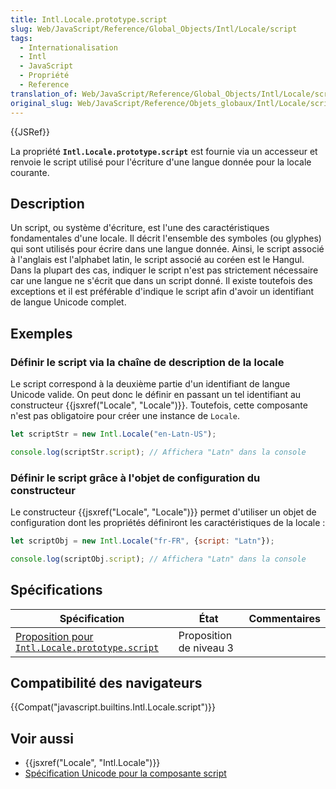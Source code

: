```yaml
---
title: Intl.Locale.prototype.script
slug: Web/JavaScript/Reference/Global_Objects/Intl/Locale/script
tags:
  - Internationalisation
  - Intl
  - JavaScript
  - Propriété
  - Reference
translation_of: Web/JavaScript/Reference/Global_Objects/Intl/Locale/script
original_slug: Web/JavaScript/Reference/Objets_globaux/Intl/Locale/script
---
```

{{JSRef}}

La propriété **`Intl.Locale.prototype.script`** est fournie via un accesseur et renvoie le script utilisé pour l'écriture d'une langue donnée pour la locale courante.

## Description

Un script, ou système d'écriture, est l'une des caractéristiques fondamentales d'une locale. Il décrit l'ensemble des symboles (ou glyphes) qui sont utilisés pour écrire dans une langue donnée. Ainsi, le script associé à l'anglais est l'alphabet latin, le script associé au coréen est le Hangul. Dans la plupart des cas, indiquer le script n'est pas strictement nécessaire car une langue ne s'écrit que dans un script donné. Il existe toutefois des exceptions et il est préférable d'indique le script afin d'avoir un identifiant de langue Unicode complet.

## Exemples

### Définir le script via la chaîne de description de la locale

Le script correspond à la deuxième partie d'un identifiant de langue Unicode valide. On peut donc le définir en passant un tel identifiant au constructeur {{jsxref("Locale", "Locale")}}. Toutefois, cette composante n'est pas obligatoire pour créer une instance de `Locale`.

```js
let scriptStr = new Intl.Locale("en-Latn-US");

console.log(scriptStr.script); // Affichera "Latn" dans la console
```

### Définir le script grâce à l'objet de configuration du constructeur

Le constructeur {{jsxref("Locale", "Locale")}} permet d'utiliser un objet de configuration dont les propriétés définiront les caractéristiques de la locale :

```js
let scriptObj = new Intl.Locale("fr-FR", {script: "Latn"});

console.log(scriptObj.script); // Affichera "Latn" dans la console
```

## Spécifications

| Spécification                                                                                                                    | État                    | Commentaires |
| -------------------------------------------------------------------------------------------------------------------------------- | ----------------------- | ------------ |
| [Proposition pour `Intl.Locale.prototype.script`](https://tc39.github.io/proposal-intl-locale/#sec-Intl.Locale.prototype.script) | Proposition de niveau 3 |              |

## Compatibilité des navigateurs

{{Compat("javascript.builtins.Intl.Locale.script")}}

## Voir aussi

- {{jsxref("Locale", "Intl.Locale")}}
- [Spécification Unicode pour la composante script](https://www.unicode.org/reports/tr35/#unicode_script_subtag_validity)
